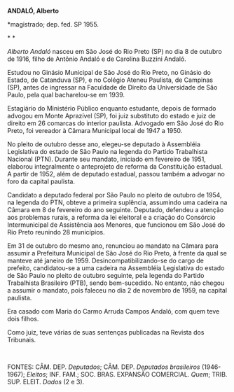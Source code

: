 **ANDALÓ, Alberto**

\*magistrado; dep. fed. SP 1955.

* *

*Alberto Andaló* nasceu em São José do Rio Preto (SP) no dia 8 de
outubro de 1916, filho de Antônio Andaló e de Carolina Buzzini Andaló.

Estudou no Ginásio Municipal de São José do Rio Preto, no Ginásio do
Estado, de Catanduva (SP), e no Colégio Ateneu Paulista, de Campinas
(SP), antes de ingressar na Faculdade de Direito da Universidade de São
Paulo, pela qual bacharelou-se em 1939.

Estagiário do Ministério Público enquanto estudante, depois de formado
advogou em Monte Aprazível (SP), foi juiz substituto do estado e juiz de
direito em 26 comarcas do interior paulista. Advogado em São José do Rio
Preto, foi vereador à Câmara Municipal local de 1947 a 1950.

No pleito de outubro desse ano, elegeu-se deputado à Assembléia
Legislativa do estado de São Paulo na legenda do Partido Trabalhista
Nacional (PTN). Durante seu mandato, iniciado em fevereiro de 1951,
elaborou integralmente o anteprojeto de reforma da Constituição
estadual. A partir de 1952, além de deputado estadual, passou também a
advogar no foro da capital paulista.

Candidato a deputado federal por São Paulo no pleito de outubro de 1954,
na legenda do PTN, obteve a primeira suplência, assumindo uma cadeira na
Câmara em 8 de fevereiro do ano seguinte. Deputado, defendeu a atenção
aos problemas rurais, a reforma da lei eleitoral e a criação do
Consórcio Intermunicipal de Assistência aos Menores, que funcionou em
São José do Rio Preto reunindo 28 municípios.

Em 31 de outubro do mesmo ano, renunciou ao mandato na Câmara para
assumir a Prefeitura Municipal de São José do Rio Preto, à frente da
qual se manteve até janeiro de 1959. Desincompatibilizando-se do cargo
de prefeito, candidatou-se a uma cadeira na Assembléia Legislativa do
estado de São Paulo no pleito de outubro seguinte, pela legenda do
Partido Trabalhista Brasileiro (PTB), sendo bem-sucedido. No entanto,
não chegou a assumir o mandato, pois faleceu no dia 2 de novembro de
1959, na capital paulista.

Era casado com Maria do Carmo Arruda Campos Andaló, com quem teve dois
filhos.

Como juiz, teve várias de suas sentenças publicadas na Revista dos
Tribunais.

 

FONTES: CÂM. DEP. *Deputados*; CÂM. DEP. *Deputados brasileiros*
(1946-1967); *Eleitos*; INF. FAM.; SOC. BRAS. EXPANSÃO COMERCIAL.
*Quem*; TRIB. SUP. ELEIT. *Dados* (2 e 3).

 
